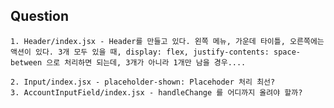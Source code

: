 ## Question

    1. Header/index.jsx - Header를 만들고 있다. 왼쪽 메뉴, 가운데 타이틀, 오른쪽에는 액션이 있다. 3개 모두 있을 때, display: flex, justify-contents: space-between 으로 처리하면 되는데, 3개가 아니라 1개만 남을 경우....

    2. Input/index.jsx - placeholder-shown: Placehoder 처리 최선?
    3. AccountInputField/index.jsx - handleChange 를 어디까지 올려야 할까?
